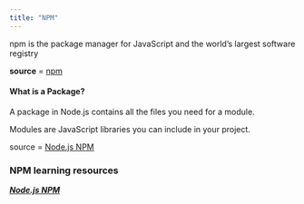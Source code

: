 ```yaml
---
title: "NPM"
---
```

npm is the package manager for JavaScript and the world’s largest software registry

**source** = [npm](https://www.npmjs.com/)

#### What is a Package?

A package in Node.js contains all the files you need for a module.

Modules are JavaScript libraries you can include in your project.

source = [Node.js NPM](https://www.w3schools.com/nodejs/nodejs_npm.asp)

### NPM learning resources 

__*[Node.js NPM](https://www.w3schools.com/nodejs/nodejs_npm.asp)*__

